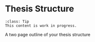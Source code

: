 # Thesis Structure

```{admonition} WIP
:class: Tip
This content is work in progress.
```

A two page outline of your thesis structure